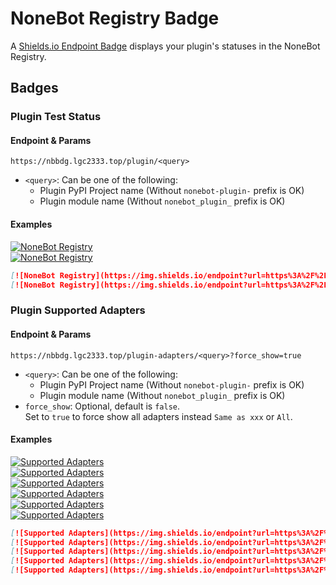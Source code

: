 <!-- markdownlint-disable MD024 -->

# NoneBot Registry Badge

A [Shields.io Endpoint Badge](https://shields.io/badges/endpoint-badge) displays your plugin's statuses in the NoneBot Registry.

## Badges

### Plugin Test Status

#### Endpoint & Params

```plaintext
https://nbbdg.lgc2333.top/plugin/<query>
```

- `<query>`: Can be one of the following:
  - Plugin PyPI Project name (Without `nonebot-plugin-` prefix is OK)
  - Plugin module name (Without `nonebot_plugin_` prefix is OK)

#### Examples

[![NoneBot Registry](https://img.shields.io/endpoint?url=https%3A%2F%2Fnbbdg.lgc2333.top%2Fplugin%2Fnonebot-plugin-picstatus)](https://registry.nonebot.dev/plugin/nonebot-plugin-picstatus:nonebot_plugin_picstatus)  
[![NoneBot Registry](https://img.shields.io/endpoint?url=https%3A%2F%2Fnbbdg.lgc2333.top%2Fplugin%2Fharuka-bot)](https://registry.nonebot.dev/plugin/haruka-bot:haruka_bot)

```markdown
[![NoneBot Registry](https://img.shields.io/endpoint?url=https%3A%2F%2Fnbbdg.lgc2333.top%2Fplugin%2Fnonebot-plugin-picstatus)](https://registry.nonebot.dev/plugin/nonebot-plugin-picstatus:nonebot_plugin_picstatus)  
[![NoneBot Registry](https://img.shields.io/endpoint?url=https%3A%2F%2Fnbbdg.lgc2333.top%2Fplugin%2Fharuka-bot)](https://registry.nonebot.dev/plugin/haruka-bot:haruka_bot)
```

### Plugin Supported Adapters

#### Endpoint & Params

```plaintext
https://nbbdg.lgc2333.top/plugin-adapters/<query>?force_show=true
```

- `<query>`: Can be one of the following:
  - Plugin PyPI Project name (Without `nonebot-plugin-` prefix is OK)
  - Plugin module name (Without `nonebot_plugin_` prefix is OK)
- `force_show`: Optional, default is `false`.  
  Set to `true` to force show all adapters instead `Same as xxx` or `All`.

#### Examples

[![Supported Adapters](https://img.shields.io/endpoint?url=https%3A%2F%2Fnbbdg.lgc2333.top%2Fplugin-adapters%2Fnonebot-plugin-alconna)](https://registry.nonebot.dev/plugin/nonebot-plugin-alconna:nonebot_plugin_alconna)  
[![Supported Adapters](https://img.shields.io/endpoint?url=https%3A%2F%2Fnbbdg.lgc2333.top%2Fplugin-adapters%2Fnonebot-plugin-send-anything-anywhere)](https://registry.nonebot.dev/plugin/nonebot-plugin-send-anything-anywhere:nonebot_plugin_saa)  
[![Supported Adapters](https://img.shields.io/endpoint?url=https%3A%2F%2Fnbbdg.lgc2333.top%2Fplugin-adapters%2Fnonebot-plugin-session)](https://registry.nonebot.dev/plugin/nonebot-plugin-session:nonebot_plugin_session)  
[![Supported Adapters](https://img.shields.io/endpoint?url=https%3A%2F%2Fnbbdg.lgc2333.top%2Fplugin-adapters%2Fnonebot-plugin-status)](https://registry.nonebot.dev/plugin/nonebot-plugin-status:nonebot_plugin_status)  
[![Supported Adapters](https://img.shields.io/endpoint?url=https%3A%2F%2Fnbbdg.lgc2333.top%2Fplugin-adapters%2Fnonebot-plugin-bilichat)](https://registry.nonebot.dev/plugin/nonebot-plugin-bilichat:nonebot_plugin_bilichat)  
[![Supported Adapters](https://img.shields.io/endpoint?url=https%3A%2F%2Fnbbdg.lgc2333.top%2Fplugin-adapters%2Fnonebot-plugin-send-anything-anywhere?force_show=true)](https://registry.nonebot.dev/plugin/nonebot-plugin-send-anything-anywhere:nonebot_plugin_saa)

```markdown
[![Supported Adapters](https://img.shields.io/endpoint?url=https%3A%2F%2Fnbbdg.lgc2333.top%2Fplugin-adapters%2Fnonebot-plugin-alconna)](https://registry.nonebot.dev/plugin/nonebot-plugin-alconna:nonebot_plugin_alconna)  
[![Supported Adapters](https://img.shields.io/endpoint?url=https%3A%2F%2Fnbbdg.lgc2333.top%2Fplugin-adapters%2Fnonebot-plugin-send-anything-anywhere)](https://registry.nonebot.dev/plugin/nonebot-plugin-send-anything-anywhere:nonebot_plugin_saa)  
[![Supported Adapters](https://img.shields.io/endpoint?url=https%3A%2F%2Fnbbdg.lgc2333.top%2Fplugin-adapters%2Fnonebot-plugin-status)](https://registry.nonebot.dev/plugin/nonebot-plugin-status:nonebot_plugin_status)  
[![Supported Adapters](https://img.shields.io/endpoint?url=https%3A%2F%2Fnbbdg.lgc2333.top%2Fplugin-adapters%2Fnonebot-plugin-bilichat)](https://registry.nonebot.dev/plugin/nonebot-plugin-bilichat:nonebot_plugin_bilichat)  
[![Supported Adapters](https://img.shields.io/endpoint?url=https%3A%2F%2Fnbbdg.lgc2333.top%2Fplugin-adapters%2Fnonebot-plugin-send-anything-anywhere?force_show=true)](https://registry.nonebot.dev/plugin/nonebot-plugin-send-anything-anywhere:nonebot_plugin_saa)
```
